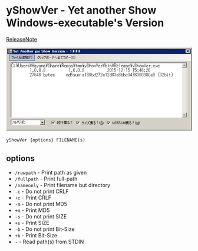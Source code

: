 yShowVer - Yet another Show Windows-executable's Version
=========================================================

[ReleaseNote](./release_note.md)

<img src="yShowVer.png" />

```
yShowVer {options} FILENAME(s)
```

options
-------

- `/rawpath` - Print path as given
- `/fullpath` - Print full-path
- `/nameonly` - Print filename but directory
- `-c` - Do not print CRLF
- `+c` - Print CRLF
- `-m` - Do not print MD5
- `+m` - Print MD5
- `-s` - Do not print SIZE
- `+s` - Print SIZE
- `-b` - Do not print Bit-Size
- `+b` - Print Bit-Size
- `-` - Read path(s) from STDIN

